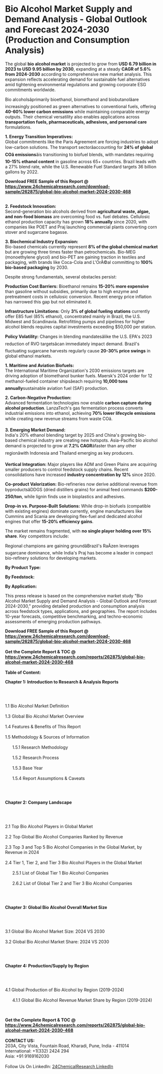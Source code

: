<h1>Bio Alcohol Market Supply and Demand Analysis - Global Outlook and Forecast 2024-2030 (Production and Consumption Analysis)</h1><p>The global <strong>bio alcohol market</strong> is projected to grow from <strong>USD 6.79 billion in 2023 to USD 9.95 billion by 2030</strong>, expanding at a steady <strong>CAGR of 5.6% from 2024-2030</strong> according to comprehensive new market analysis. This expansion reflects accelerating demand for sustainable fuel alternatives amid tightening environmental regulations and growing corporate ESG commitments worldwide.</p><p>Bio alcoholsâprimarily bioethanol, biomethanol and biobutanolâare increasingly positioned as green alternatives to conventional fuels, offering <strong>40-60% lower carbon emissions</strong> while maintaining comparable energy outputs. Their chemical versatility also enables applications across <strong>transportation fuels, pharmaceuticals, adhesives, and personal care</strong> formulations.</p><p><strong>1. Energy Transition Imperatives:</strong><br>
Global commitments like the Paris Agreement are forcing industries to adopt low-carbon solutions. The transport sectorâaccounting for <strong>24% of global COâ emissions</strong>âis transitioning to biofuel blends, with mandates requiring <strong>10-15% ethanol content</strong> in gasoline across 65+ countries. Brazil leads with a 27% blend rate, while the U.S. Renewable Fuel Standard targets 36 billion gallons by 2022.</p><div><b>Download FREE Sample of this Report @ 
            <a href="https://www.24chemicalresearch.com/download-sample/262875/global-bio-alcohol-market-2024-2030-468">
            https://www.24chemicalresearch.com/download-sample/262875/global-bio-alcohol-market-2024-2030-468</a></b></div><br><p><strong>2. Feedstock Innovation:</strong><br>
Second-generation bio alcohols derived from <strong>agricultural waste, algae, and non-food biomass</strong> are overcoming food vs. fuel debates. Cellulosic ethanol production capacity has grown <strong>18% annually</strong> since 2020, with companies like POET and Praj launching commercial plants converting corn stover and sugarcane bagasse.</p><p><strong>3. Biochemical Industry Expansion:</strong><br>
Bio-based chemicals currently represent <strong>8% of the global chemical market</strong> but are growing three times faster than petrochemicals. Bio-MEG (monoethylene glycol) and bio-PET are gaining traction in textiles and packaging, with brands like Coca-Cola and L'OrÃ©al committing to <strong>100% bio-based packaging</strong> by 2030.</p><p>Despite strong fundamentals, several obstacles persist:</p><p><strong>Production Cost Barriers:</strong> Bioethanol remains <strong>15-20% more expensive</strong> than gasoline without subsidies, primarily due to high enzyme and pretreatment costs in cellulosic conversion. Recent energy price inflation has narrowed this gap but not eliminated it.</p><p><strong>Infrastructure Limitations:</strong> Only <strong>3% of global fueling stations</strong> currently offer E85 fuel (85% ethanol), concentrated mainly in Brazil, the U.S. Midwest and Scandinavia. Retrofitting pumps and pipelines for higher alcohol blends requires capital investments exceeding $50,000 per station.</p><p><strong>Policy Volatility:</strong> Changes in blending mandatesâlike the U.S. EPA's 2023 reduction of RVO targetsâcan immediately impact demand. Brazil's fluctuating sugarcane harvests regularly cause <strong>20-30% price swings</strong> in global ethanol markets.</p><p><strong>1. Maritime and Aviation Biofuels:</strong><br>
The International Maritime Organization's 2030 emissions targets are driving adoption of biomethanol bunker fuels. Maersk's 2024 order for 12 methanol-fueled container shipsâeach requiring <strong>10,000 tons annually</strong>sustainable aviation fuel (SAF) production.</p><p><strong>2. Carbon-Negative Production:</strong><br>
Advanced fermentation technologies now enable <strong>carbon capture during alcohol production</strong>. LanzaTech's gas fermentation process converts industrial emissions into ethanol, achieving <strong>70% lower lifecycle emissions</strong> while creating new revenue streams from waste COâ.</p><p><strong>3. Emerging Market Demand:</strong><br>
India's 20% ethanol blending target by 2025 and China's growing bio-based chemical industry are creating new hotspots. Asia-Pacific bio alcohol demand is projected to grow at <strong>7.2% CAGR</strong>âfaster than any other regionâwith Indonesia and Thailand emerging as key producers.</p><p><strong>Vertical Integration:</strong> Major players like ADM and Green Plains are acquiring smaller producers to control feedstock supply chains. Recent consolidations have increased <strong>industry concentration by 12%</strong> since 2020.</p><p><strong>Co-product Valorization:</strong> Bio-refineries now derive additional revenue from byproductsâDDGS (dried distillers grains) for animal feed commands <strong>$200-250/ton</strong>, while lignin finds use in bioplastics and adhesives.</p><p><strong>Drop-in vs. Purpose-Built Solutions:</strong> While drop-in biofuels (compatible with existing engines) dominate currently, engine manufacturers like Cummins and Scania are developing flex-fuel and dedicated alcohol engines that offer <strong>15-20% efficiency gains</strong>.</p><p>The market remains fragmented, with <strong>no single player holding over 15% share</strong>. Key competitors include:</p><p>Regional champions are gaining groundâBrazil's RaÃ­zen leverages sugarcane dominance, while India's Praj has become a leader in compact bio-refinery solutions for developing markets.</p><p><strong>By Product Type:</strong></p><p><strong>By Feedstock:</strong></p><p><strong>By Application:</strong></p><p>This press release is based on the comprehensive market study "Bio Alcohol Market Supply and Demand Analysis - Global Outlook and Forecast 2024-2030," providing detailed production and consumption analysis across feedstock types, applications, and geographies. The report includes 10-year forecasts, competitive benchmarking, and techno-economic assessments of emerging production pathways.</p><div><b>Download FREE Sample of this Report @ 
            <a href="https://www.24chemicalresearch.com/download-sample/262875/global-bio-alcohol-market-2024-2030-468">
            https://www.24chemicalresearch.com/download-sample/262875/global-bio-alcohol-market-2024-2030-468</a></b></div><br><div><b>Get the Complete Report & TOC @ 
            <a href="https://www.24chemicalresearch.com/reports/262875/global-bio-alcohol-market-2024-2030-468">
            https://www.24chemicalresearch.com/reports/262875/global-bio-alcohol-market-2024-2030-468</a></b></div><br>
            <b>Table of Content:</b><p><p><strong>Chapter 1: Introduction to Research &amp; Analysis Reports</strong></p><br />
<br />
<p>1.1 Bio Alcohol Market Definition<br /><br />
1.3 Global Bio Alcohol Market Overview<br /><br />
1.4 Features &amp; Benefits of This Report<br /><br />
1.5 Methodology &amp; Sources of Information<br /><br />
&nbsp;&nbsp;&nbsp;&nbsp;&nbsp; 1.5.1 Research Methodology<br /><br />
&nbsp;&nbsp;&nbsp;&nbsp;&nbsp; 1.5.2 Research Process<br /><br />
&nbsp;&nbsp;&nbsp;&nbsp;&nbsp; 1.5.3 Base Year<br /><br />
&nbsp;&nbsp;&nbsp;&nbsp;&nbsp; 1.5.4 Report Assumptions &amp; Caveats</p><br />
<br />
<p><strong>Chapter 2: Company Landscape</strong></p><br />
<br />
<p>2.1 Top Bio Alcohol Players in Global Market<br /><br />
2.2 Top Global Bio Alcohol Companies Ranked by Revenue<br /><br />
2.3 Top 3 and Top 5 Bio Alcohol Companies in the Global Market, by Revenue in 2024<br /><br />
2.4 Tier 1, Tier 2, and Tier 3 Bio Alcohol Players in the Global Market<br /><br />
&nbsp;&nbsp;&nbsp;&nbsp;&nbsp; 2.5.1 List of Global Tier 1 Bio Alcohol Companies<br /><br />
&nbsp;&nbsp;&nbsp;&nbsp;&nbsp; 2.6.2 List of Global Tier 2 and Tier 3 Bio Alcohol Companies</p><br />
<br />
<p><strong>Chapter 3: Global Bio Alcohol Overall Market Size</strong></p><br />
<br />
<p>3.1 Global Bio Alcohol Market Size: 2024 VS 2030<br /><br />
3.2 Global Bio Alcohol Market Share: 2024 VS 2030</p><br />
<br />
<p><strong>Chapter 4: Production/Supply by Region</strong></p><br />
<br />
<p>4.1 Global Production of Bio Alcohol by Region (2019-2024)<br /><br />
&nbsp;&nbsp;&nbsp;&nbsp;&nbsp; 4.1.1 Global Bio Alcohol Revenue Market Share by Region (2019-2024)<br /><br />
&nbsp;&nbsp;&nbsp;&nbsp;&nbsp; </p><div><b>Get the Complete Report & TOC @ 
            <a href="https://www.24chemicalresearch.com/reports/262875/global-bio-alcohol-market-2024-2030-468">
            https://www.24chemicalresearch.com/reports/262875/global-bio-alcohol-market-2024-2030-468</a></b></div><br><b>CONTACT US:</b><br>
            203A, City Vista, Fountain Road, Kharadi, Pune, India - 411014<br>
            International: +1(332) 2424 294<br>
            Asia: +91 9169162030 <br><br>
            Follow Us On LinkedIn: <a href="https://www.linkedin.com/company/24chemicalresearch/">24ChemicalResearch LinkedIn</a>